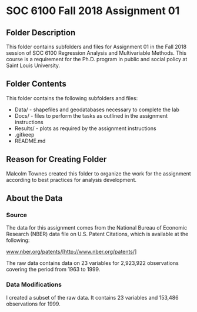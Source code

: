 # SOC 6100 Fall 2018 Assignment 01

## Folder Description

This folder contains subfolders and files for Assignment 01 in the Fall 2018 session of SOC 6100 Regression Analysis and Multivariable Methods. This course is a requirement for the Ph.D. program in public and social policy at Saint Louis University.

## Folder Contents

This folder contains the following subfolders and files:

* Data/ - shapefiles and geodatabases necessary to complete the lab
* Docs/ - files to perform the tasks as outlined in the assignment instructions
* Results/ - plots as required by the assignment instructions
* .gitkeep
* README.md

## Reason for Creating Folder

Malcolm Townes created this folder to organize the work for the assignment according to best practices for analysis development.


## About the Data 

### Source
The data for this assignment comes from the National Bureau of Economic Research (NBER) data file on U.S. Patent Citations, which is available at the following:

www.nber.org/patents/[http://www.nber.org/patents/]

The raw data contains data on 23 variables for 2,923,922 observations covering the period from 1963 to 1999.

### Data Modifications
I created a subset of the raw data.  It contains 23 variables and 153,486 observations for 1999.
